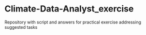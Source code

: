 # Climate-Data-Analyst_exercise
Repository with script and answers for practical exercise addressing suggested tasks
